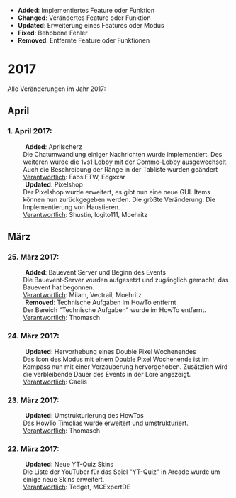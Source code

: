 - <strong>Added</strong>: Implementiertes Feature oder Funktion
- <strong>Changed</strong>: Verändertes Feature oder Funktion
- <strong>Updated</strong>: Erweiterung eines Features oder Modus
- <strong>Fixed</strong>: Behobene Fehler
- <strong>Removed</strong>: Entfernte Feature oder Funktionen


# 2017
Alle Veränderungen im Jahr 2017:

## April
### 1. April 2017:
<dl>
  <dd><b>Added</b>: Aprilscherz</dd>
  <dd style="margin-left: 7%;">Die Chatumwandlung einiger Nachrichten wurde implementiert. Des weiteren wurde die 1vs1 Lobby mit der Gomme-Lobby ausgewechselt. Auch die Beschreibung der Ränge in der Tabliste wurden geändert</dd>
  <dd style="margin-left: 7%;"><u>Verantwortlich</u>: FabsiFTW, Edgxxar</dd>
  <dd></dd>
  <dd><b>Updated</b>: Pixelshop</dd>
  <dd style="margin-left: 7%;">Der Pixelshop wurde erweitert, es gibt nun eine neue GUI. Items können nun zurückgegeben werden. Die größte Veränderung: Die Implementierung von Haustieren.</dd>
  <dd style="margin-left: 7%;"><u>Verantwortlich</u>: Shustin, logito111, Moehritz</dd>
  <dd></dd>
</dl>

## März
### 25. März 2017:
<dl>
  <dd><b>Added</b>: Bauevent Server und Beginn des Events</dd>
  <dd style="margin-left: 7%;">Die Bauevent-Server wurden aufgesetzt und zugänglich gemacht, das Bauevent hat begonnen.</dd>
  <dd style="margin-left: 7%;"><u>Verantwortlich</u>: Milam, Vectrail, Moehritz</dd>
  <dd></dd>
  <dd><b>Removed</b>: Technische Aufgaben im HowTo entfernt</dd>
  <dd style="margin-left: 7%;">Der Bereich "Technische Aufgaben" wurde im HowTo entfernt.</dd>
  <dd style="margin-left: 7%;"><u>Verantwortlich</u>: Thomasch</dd>
  <dd></dd>
</dl>

### 24. März 2017:
<dl>
  <dd><b>Updated</b>: Hervorhebung eines Double Pixel Wochenendes</dd>
  <dd style="margin-left: 7%;">Das Icon des Modus mit einem Double Pixel Wochenende ist im Kompass nun mit einer Verzauberung hervorgehoben. Zusätzlich wird die verbleibende Dauer des Events in der Lore angezeigt.</dd>
  <dd style="margin-left: 7%;"><u>Verantwortlich</u>: Caelis</dd>
</dl>

### 23. März 2017:
<dl>
  <dd><b>Updated</b>: Umstrukturierung des HowTos</dd>
  <dd style="margin-left: 7%;">Das HowTo Timolias wurde erweitert und umstrukturiert.</dd>
  <dd style="margin-left: 7%;"><u>Verantwortlich</u>: Thomasch</dd>
</dl>

### 22. März 2017:
<dl>
  <dd><b>Updated</b>: Neue YT-Quiz Skins</dd>
  <dd style="margin-left: 7%;">Die Liste der YouTuber für das Spiel "YT-Quiz" in Arcade wurde um einige neue Skins erweitert.</dd>
  <dd style="margin-left: 7%;"><u>Verantwortlich</u>: Tedget, MCExpertDE</dd>
</dl>